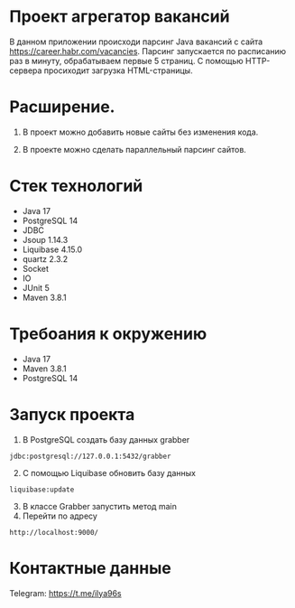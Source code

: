 # Проект агрегатор вакансий

В данном приложении происходи парсинг Java вакансий с сайта https://career.habr.com/vacancies. Парсинг запускается по расписанию раз в минуту, обрабатываем первые 5 страниц. С помощью HTTP-сервера просиходит загрузка HTML-страницы.

# Расширение.

1. В проект можно добавить новые сайты без изменения кода.

2. В проекте можно сделать параллельный парсинг сайтов.

# Стек технологий
* Java 17
* PostgreSQL 14
* JDBC
* Jsoup 1.14.3
* Liquibase 4.15.0
* quartz 2.3.2
* Socket
* IO
* JUnit 5
* Maven 3.8.1

# Требоания к окружению
* Java 17
* Maven 3.8.1
* PostgreSQL 14

# Запуск проекта
1. В PostgreSQL создать базу данных grabber
```shell
jdbc:postgresql://127.0.0.1:5432/grabber
```
2. С помощью Liquibase обновить базу данных
```shell
liquibase:update
```
3. В классе Grabber запустить метод main
4. Перейти по адресу
```shell
http://localhost:9000/
```

# Контактные данные
Telegram: https://t.me/ilya96s

